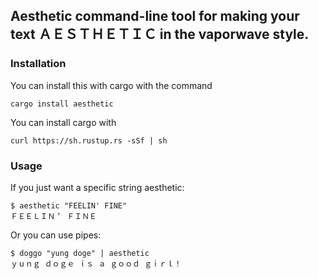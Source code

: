 ## Aesthetic command-line tool for making your text ＡＥＳＴＨＥＴＩＣ in the vaporwave style.

### Installation

You can install this with cargo with the command

```
cargo install aesthetic
```

You can install cargo with

```
curl https://sh.rustup.rs -sSf | sh
```

### Usage

If you just want a specific string aesthetic:

```
$ aesthetic "FEELIN' FINE"
ＦＥＥＬＩＮ＇ ＦＩＮＥ
```

Or you can use pipes:

```
$ doggo "yung doge" | aesthetic
ｙｕｎｇ ｄｏｇｅ ｉｓ ａ ｇｏｏｄ ｇｉｒｌ！
```